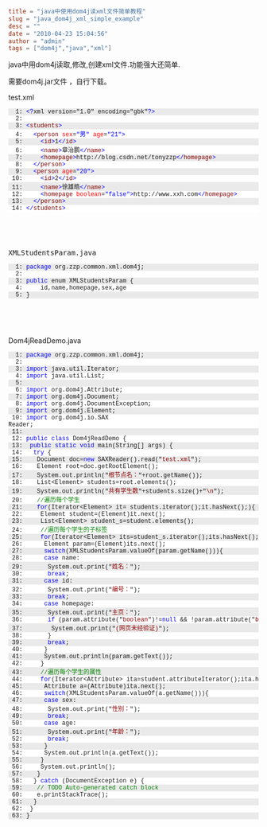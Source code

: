 ```toml
title = "java中使用dom4j读xml文件简单教程"
slug = "java_dom4j_xml_simple_example"
desc = ""
date = "2010-04-23 15:04:56"
author = "admin"
tags = ["dom4j","java","xml"]
```

java中用dom4j读取,修改,创建xml文件.功能强大还简单.


<!--more-->

<p>需要dom4j.jar文件 ，自行下载。</p>  <p>test.xml</p>  <pre><pre style="background-color: #eaeaea; margin: 0em; width: 100%; font-family: consolas,&#39;Courier New&#39;,courier,monospace; font-size: 12px">  1: <span style="color: #0000ff">&lt;?</span>xml version=&quot;1.0&quot; encoding=&quot;gbk&quot;<span style="color: #0000ff">?&gt;</span></pre><pre style="background-color: #ffffff; margin: 0em; width: 100%; font-family: consolas,&#39;Courier New&#39;,courier,monospace; font-size: 12px">  2: </pre><pre style="background-color: #eaeaea; margin: 0em; width: 100%; font-family: consolas,&#39;Courier New&#39;,courier,monospace; font-size: 12px">  3: <span style="color: #0000ff">&lt;</span><span style="color: #800000">students</span><span style="color: #0000ff">&gt;</span></pre><pre style="background-color: #ffffff; margin: 0em; width: 100%; font-family: consolas,&#39;Courier New&#39;,courier,monospace; font-size: 12px">  4:   <span style="color: #0000ff">&lt;</span><span style="color: #800000">person</span> <span style="color: #ff0000">sex</span>=<span style="color: #0000ff">&quot;男&quot;</span> <span style="color: #ff0000">age</span>=<span style="color: #0000ff">&quot;21&quot;</span><span style="color: #0000ff">&gt;</span></pre><pre style="background-color: #eaeaea; margin: 0em; width: 100%; font-family: consolas,&#39;Courier New&#39;,courier,monospace; font-size: 12px">  5:     <span style="color: #0000ff">&lt;</span><span style="color: #800000">id</span><span style="color: #0000ff">&gt;</span>1<span style="color: #0000ff">&lt;/</span><span style="color: #800000">id</span><span style="color: #0000ff">&gt;</span></pre><pre style="background-color: #ffffff; margin: 0em; width: 100%; font-family: consolas,&#39;Courier New&#39;,courier,monospace; font-size: 12px">  6:     <span style="color: #0000ff">&lt;</span><span style="color: #800000">name</span><span style="color: #0000ff">&gt;</span>章治鹏<span style="color: #0000ff">&lt;/</span><span style="color: #800000">name</span><span style="color: #0000ff">&gt;</span></pre><pre style="background-color: #eaeaea; margin: 0em; width: 100%; font-family: consolas,&#39;Courier New&#39;,courier,monospace; font-size: 12px">  7:     <span style="color: #0000ff">&lt;</span><span style="color: #800000">homepage</span><span style="color: #0000ff">&gt;</span>http://blog.csdn.net/tonyzzp<span style="color: #0000ff">&lt;/</span><span style="color: #800000">homepage</span><span style="color: #0000ff">&gt;</span></pre><pre style="background-color: #ffffff; margin: 0em; width: 100%; font-family: consolas,&#39;Courier New&#39;,courier,monospace; font-size: 12px">  8:   <span style="color: #0000ff">&lt;/</span><span style="color: #800000">person</span><span style="color: #0000ff">&gt;</span></pre><pre style="background-color: #eaeaea; margin: 0em; width: 100%; font-family: consolas,&#39;Courier New&#39;,courier,monospace; font-size: 12px">  9:   <span style="color: #0000ff">&lt;</span><span style="color: #800000">person</span> <span style="color: #ff0000">age</span>=<span style="color: #0000ff">&quot;20&quot;</span><span style="color: #0000ff">&gt;</span></pre><pre style="background-color: #ffffff; margin: 0em; width: 100%; font-family: consolas,&#39;Courier New&#39;,courier,monospace; font-size: 12px"> 10:     <span style="color: #0000ff">&lt;</span><span style="color: #800000">id</span><span style="color: #0000ff">&gt;</span>2<span style="color: #0000ff">&lt;/</span><span style="color: #800000">id</span><span style="color: #0000ff">&gt;</span></pre><pre style="background-color: #eaeaea; margin: 0em; width: 100%; font-family: consolas,&#39;Courier New&#39;,courier,monospace; font-size: 12px"> 11:     <span style="color: #0000ff">&lt;</span><span style="color: #800000">name</span><span style="color: #0000ff">&gt;</span>徐雄皓<span style="color: #0000ff">&lt;/</span><span style="color: #800000">name</span><span style="color: #0000ff">&gt;</span></pre><pre style="background-color: #ffffff; margin: 0em; width: 100%; font-family: consolas,&#39;Courier New&#39;,courier,monospace; font-size: 12px"> 12:     <span style="color: #0000ff">&lt;</span><span style="color: #800000">homepage</span> <span style="color: #ff0000">boolean</span>=<span style="color: #0000ff">&quot;false&quot;</span><span style="color: #0000ff">&gt;</span>http://www.xxh.com<span style="color: #0000ff">&lt;/</span><span style="color: #800000">homepage</span><span style="color: #0000ff">&gt;</span></pre><pre style="background-color: #eaeaea; margin: 0em; width: 100%; font-family: consolas,&#39;Courier New&#39;,courier,monospace; font-size: 12px"> 13:   <span style="color: #0000ff">&lt;/</span><span style="color: #800000">person</span><span style="color: #0000ff">&gt;</span></pre><pre style="background-color: #ffffff; margin: 0em; width: 100%; font-family: consolas,&#39;Courier New&#39;,courier,monospace; font-size: 12px"> 14: <span style="color: #0000ff">&lt;/</span><span style="color: #800000">students</span><span style="color: #0000ff">&gt;</span></pre></pre><pre>&#160;</pre><pre>&#160;</pre><pre>XMLStudentsParam.java</pre><pre><pre style="background-color: #eaeaea; margin: 0em; width: 100%; font-family: consolas,&#39;Courier New&#39;,courier,monospace; font-size: 12px">  1: <span style="color: #0000ff">package</span> org.zzp.common.xml.dom4j;</pre><pre style="background-color: #ffffff; margin: 0em; width: 100%; font-family: consolas,&#39;Courier New&#39;,courier,monospace; font-size: 12px">  2: </pre><pre style="background-color: #eaeaea; margin: 0em; width: 100%; font-family: consolas,&#39;Courier New&#39;,courier,monospace; font-size: 12px">  3: <span style="color: #0000ff">public</span> enum XMLStudentsParam {</pre><pre style="background-color: #ffffff; margin: 0em; width: 100%; font-family: consolas,&#39;Courier New&#39;,courier,monospace; font-size: 12px">  4: 	id,name,homepage,sex,age</pre><pre style="background-color: #eaeaea; margin: 0em; width: 100%; font-family: consolas,&#39;Courier New&#39;,courier,monospace; font-size: 12px">  5: }</pre></pre><p>&#160;</p><p>&#160;</p><p>Dom4jReadDemo.java</p><pre><pre style="background-color: #eaeaea; margin: 0em; width: 100%; font-family: consolas,&#39;Courier New&#39;,courier,monospace; font-size: 12px">  1: <span style="color: #0000ff">package</span> org.zzp.common.xml.dom4j;</pre><pre style="background-color: #ffffff; margin: 0em; width: 100%; font-family: consolas,&#39;Courier New&#39;,courier,monospace; font-size: 12px">  2: </pre><pre style="background-color: #eaeaea; margin: 0em; width: 100%; font-family: consolas,&#39;Courier New&#39;,courier,monospace; font-size: 12px">  3: <span style="color: #0000ff">import</span> java.util.Iterator;</pre><pre style="background-color: #ffffff; margin: 0em; width: 100%; font-family: consolas,&#39;Courier New&#39;,courier,monospace; font-size: 12px">  4: <span style="color: #0000ff">import</span> java.util.List;</pre><pre style="background-color: #eaeaea; margin: 0em; width: 100%; font-family: consolas,&#39;Courier New&#39;,courier,monospace; font-size: 12px">  5: </pre><pre style="background-color: #ffffff; margin: 0em; width: 100%; font-family: consolas,&#39;Courier New&#39;,courier,monospace; font-size: 12px">  6: <span style="color: #0000ff">import</span> org.dom4j.Attribute;</pre><pre style="background-color: #eaeaea; margin: 0em; width: 100%; font-family: consolas,&#39;Courier New&#39;,courier,monospace; font-size: 12px">  7: <span style="color: #0000ff">import</span> org.dom4j.Document;</pre><pre style="background-color: #ffffff; margin: 0em; width: 100%; font-family: consolas,&#39;Courier New&#39;,courier,monospace; font-size: 12px">  8: <span style="color: #0000ff">import</span> org.dom4j.DocumentException;</pre><pre style="background-color: #eaeaea; margin: 0em; width: 100%; font-family: consolas,&#39;Courier New&#39;,courier,monospace; font-size: 12px">  9: <span style="color: #0000ff">import</span> org.dom4j.Element;</pre><pre style="background-color: #ffffff; margin: 0em; width: 100%; font-family: consolas,&#39;Courier New&#39;,courier,monospace; font-size: 12px"> 10: <span style="color: #0000ff">import</span> org.dom4j.io.SAX
Reader;</pre><pre style="background-color: #eaeaea; margin: 0em; width: 100%; font-family: consolas,&#39;Courier New&#39;,courier,monospace; font-size: 12px"> 11: </pre><pre style="background-color: #ffffff; margin: 0em; width: 100%; font-family: consolas,&#39;Courier New&#39;,courier,monospace; font-size: 12px"> 12: <span style="color: #0000ff">public</span> <span style="color: #0000ff">class</span> Dom4jReadDemo {</pre><pre style="background-color: #eaeaea; margin: 0em; width: 100%; font-family: consolas,&#39;Courier New&#39;,courier,monospace; font-size: 12px"> 13:  <span style="color: #0000ff">public</span> <span style="color: #0000ff">static</span> <span style="color: #0000ff">void</span> main(String[] args) {</pre><pre style="background-color: #ffffff; margin: 0em; width: 100%; font-family: consolas,&#39;Courier New&#39;,courier,monospace; font-size: 12px"> 14:   <span style="color: #0000ff">try</span> {</pre><pre style="background-color: #eaeaea; margin: 0em; width: 100%; font-family: consolas,&#39;Courier New&#39;,courier,monospace; font-size: 12px"> 15:    Document doc=<span style="color: #0000ff">new</span> SAXReader().read(&quot;<span style="color: #8b0000">test.xml</span>&quot;);</pre><pre style="background-color: #ffffff; margin: 0em; width: 100%; font-family: consolas,&#39;Courier New&#39;,courier,monospace; font-size: 12px"> 16:    Element root=doc.getRootElement();</pre><pre style="background-color: #eaeaea; margin: 0em; width: 100%; font-family: consolas,&#39;Courier New&#39;,courier,monospace; font-size: 12px"> 17:    System.out.println(&quot;<span style="color: #8b0000">根节点名：</span>&quot;+root.getName());</pre><pre style="background-color: #ffffff; margin: 0em; width: 100%; font-family: consolas,&#39;Courier New&#39;,courier,monospace; font-size: 12px"> 18:    List&lt;Element&gt; students=root.elements();</pre><pre style="background-color: #eaeaea; margin: 0em; width: 100%; font-family: consolas,&#39;Courier New&#39;,courier,monospace; font-size: 12px"> 19:    System.out.println(&quot;<span style="color: #8b0000">共有学生数</span>&quot;+students.size()+&quot;<span style="color: #8b0000">\n</span>&quot;);</pre><pre style="background-color: #ffffff; margin: 0em; width: 100%; font-family: consolas,&#39;Courier New&#39;,courier,monospace; font-size: 12px"> 20:    <span style="color: #008000">//遍历每个学生</span></pre><pre style="background-color: #eaeaea; margin: 0em; width: 100%; font-family: consolas,&#39;Courier New&#39;,courier,monospace; font-size: 12px"> 21:    <span style="color: #0000ff">for</span>(Iterator&lt;Element&gt; it= students.iterator();it.hasNext();){</pre><pre style="background-color: #ffffff; margin: 0em; width: 100%; font-family: consolas,&#39;Courier New&#39;,courier,monospace; font-size: 12px"> 22:     Element student=(Element)it.next();</pre><pre style="background-color: #eaeaea; margin: 0em; width: 100%; font-family: consolas,&#39;Courier New&#39;,courier,monospace; font-size: 12px"> 23:     List&lt;Element&gt; student_s=student.elements();</pre><pre style="background-color: #ffffff; margin: 0em; width: 100%; font-family: consolas,&#39;Courier New&#39;,courier,monospace; font-size: 12px"> 24:     <span style="color: #008000">//遍历每个学生的子标签</span></pre><pre style="background-color: #eaeaea; margin: 0em; width: 100%; font-family: consolas,&#39;Courier New&#39;,courier,monospace; font-size: 12px"> 25:     <span style="color: #0000ff">for</span>(Iterator&lt;Element&gt; its=student_s.iterator();its.hasNext();){</pre><pre style="background-color: #ffffff; margin: 0em; width: 100%; font-family: consolas,&#39;Courier New&#39;,courier,monospace; font-size: 12px"> 26:      Element param=(Element)its.next();</pre><pre style="background-color: #eaeaea; margin: 0em; width: 100%; font-family: consolas,&#39;Courier New&#39;,courier,monospace; font-size: 12px"> 27:      <span style="color: #0000ff">switch</span>(XMLStudentsParam.valueOf(param.getName())){</pre><pre style="background-color: #ffffff; margin: 0em; width: 100%; font-family: consolas,&#39;Courier New&#39;,courier,monospace; font-size: 12px"> 28:      <span style="color: #0000ff">case</span> name:</pre><pre style="background-color: #eaeaea; margin: 0em; width: 100%; font-family: consolas,&#39;Courier New&#39;,courier,monospace; font-size: 12px"> 29:       System.out.print(&quot;<span style="color: #8b0000">姓名：</span>&quot;);</pre><pre style="background-color: #ffffff; margin: 0em; width: 100%; font-family: consolas,&#39;Courier New&#39;,courier,monospace; font-size: 12px"> 30:       <span style="color: #0000ff">break</span>;</pre><pre style="background-color: #eaeaea; margin: 0em; width: 100%; font-family: consolas,&#39;Courier New&#39;,courier,monospace; font-size: 12px"> 31:      <span style="color: #0000ff">case</span> id:</pre><pre style="background-color: #ffffff; margin: 0em; width: 100%; font-family: consolas,&#39;Courier New&#39;,courier,monospace; font-size: 12px"> 32:       System.out.print(&quot;<span style="color: #8b0000">编号：</span>&quot;);</pre><pre style="background-color: #eaeaea; margin: 0em; width: 100%; font-family: consolas,&#39;Courier New&#39;,courier,monospace; font-size: 12px"> 33:       <span style="color: #0000ff">break</span>;</pre><pre style="background-color: #ffffff; margin: 0em; width: 100%; font-family: consolas,&#39;Courier New&#39;,courier,monospace; font-size: 12px"> 34:      <span style="color: #0000ff">case</span> homepage:</pre><pre style="background-color: #eaeaea; margin: 0em; width: 100%; font-family: consolas,&#39;Courier New&#39;,courier,monospace; font-size: 12px"> 35:       System.out.print(&quot;<span style="color: #8b0000">主页：</span>&quot;);</pre><pre style="background-color: #ffffff; margin: 0em; width: 100%; font-family: consolas,&#39;Courier New&#39;,courier,monospace; font-size: 12px"> 36:       <span style="color: #0000ff">if</span> (param.attribute(&quot;<span style="color: #8b0000">boolean</span>&quot;)!=<span style="color: #0000ff">null</span> &amp;&amp; !param.attribute(&quot;<span style="color: #8b0000">boolean</span>&quot;).getText().equals(&quot;<span style="color: #8b0000">true</span>&quot;)) {</pre><pre style="background-color: #eaeaea; margin: 0em; width: 100%; font-family: consolas,&#39;Courier New&#39;,courier,monospace; font-size: 12px"> 37:        System.out.print(&quot;<span style="color: #8b0000">(网页未经验证)</span>&quot;);</pre><pre style="background-color: #ffffff; margin: 0em; width: 100%; font-family: consolas,&#39;Courier New&#39;,courier,monospace; font-size: 12px"> 38:       }</pre><pre style="background-color: #eaeaea; margin: 0em; width: 100%; font-family: consolas,&#39;Courier New&#39;,courier,monospace; font-size: 12px"> 39:       <span style="color: #0000ff">break</span>;</pre><pre style="background-color: #ffffff; margin: 0em; width: 100%; font-family: consolas,&#39;Courier New&#39;,courier,monospace; font-size: 12px"> 40:      }</pre><pre style="background-color: #eaeaea; margin: 0em; width: 100%; font-family: consolas,&#39;Courier New&#39;,courier,monospace; font-size: 12px"> 41:      System.out.println(param.getText());</pre><pre style="background-color: #ffffff; margin: 0em; width: 100%; font-family: consolas,&#39;Courier New&#39;,courier,monospace; font-size: 12px"> 42:     }</pre><pre style="background-color: #eaeaea; margin: 0em; width: 100%; font-family: consolas,&#39;Courier New&#39;,courier,monospace; font-size: 12px"> 43:     <span style="color: #008000">//遍历每个学生的属性</span></pre><pre style="background-color: #ffffff; margin: 0em; width: 100%; font-family: consolas,&#39;Courier New&#39;,courier,monospace; font-size: 12px"> 44:     <span style="color: #0000ff">for</span>(Iterator&lt;Attribute&gt; ita=student.attributeIterator();ita.hasNext();){</pre><pre style="background-color: #eaeaea; margin: 0em; width: 100%; font-family: consolas,&#39;Courier New&#39;,courier,monospace; font-size: 12px"> 45:      Attribute a=(Attribute)ita.next();</pre><pre style="background-color: #ffffff; margin: 0em; width: 100%; font-family: consolas,&#39;Courier New&#39;,courier,monospace; font-size: 12px
"> 46:      <span style="color: #0000ff">switch</span>(XMLStudentsParam.valueOf(a.getName())){</pre><pre style="background-color: #eaeaea; margin: 0em; width: 100%; font-family: consolas,&#39;Courier New&#39;,courier,monospace; font-size: 12px"> 47:      <span style="color: #0000ff">case</span> sex:</pre><pre style="background-color: #ffffff; margin: 0em; width: 100%; font-family: consolas,&#39;Courier New&#39;,courier,monospace; font-size: 12px"> 48:       System.out.print(&quot;<span style="color: #8b0000">性别：</span>&quot;);</pre><pre style="background-color: #eaeaea; margin: 0em; width: 100%; font-family: consolas,&#39;Courier New&#39;,courier,monospace; font-size: 12px"> 49:       <span style="color: #0000ff">break</span>;</pre><pre style="background-color: #ffffff; margin: 0em; width: 100%; font-family: consolas,&#39;Courier New&#39;,courier,monospace; font-size: 12px"> 50:      <span style="color: #0000ff">case</span> age:</pre><pre style="background-color: #eaeaea; margin: 0em; width: 100%; font-family: consolas,&#39;Courier New&#39;,courier,monospace; font-size: 12px"> 51:       System.out.print(&quot;<span style="color: #8b0000">年龄：</span>&quot;);</pre><pre style="background-color: #ffffff; margin: 0em; width: 100%; font-family: consolas,&#39;Courier New&#39;,courier,monospace; font-size: 12px"> 52:       <span style="color: #0000ff">break</span>;</pre><pre style="background-color: #eaeaea; margin: 0em; width: 100%; font-family: consolas,&#39;Courier New&#39;,courier,monospace; font-size: 12px"> 53:      }</pre><pre style="background-color: #ffffff; margin: 0em; width: 100%; font-family: consolas,&#39;Courier New&#39;,courier,monospace; font-size: 12px"> 54:      System.out.println(a.getText());</pre><pre style="background-color: #eaeaea; margin: 0em; width: 100%; font-family: consolas,&#39;Courier New&#39;,courier,monospace; font-size: 12px"> 55:     }</pre><pre style="background-color: #ffffff; margin: 0em; width: 100%; font-family: consolas,&#39;Courier New&#39;,courier,monospace; font-size: 12px"> 56:     System.out.println();</pre><pre style="background-color: #eaeaea; margin: 0em; width: 100%; font-family: consolas,&#39;Courier New&#39;,courier,monospace; font-size: 12px"> 57:    }</pre><pre style="background-color: #ffffff; margin: 0em; width: 100%; font-family: consolas,&#39;Courier New&#39;,courier,monospace; font-size: 12px"> 58:   } <span style="color: #0000ff">catch</span> (DocumentException e) {</pre><pre style="background-color: #eaeaea; margin: 0em; width: 100%; font-family: consolas,&#39;Courier New&#39;,courier,monospace; font-size: 12px"> 59:    <span style="color: #008000">// TODO Auto-generated catch block</span></pre><pre style="background-color: #ffffff; margin: 0em; width: 100%; font-family: consolas,&#39;Courier New&#39;,courier,monospace; font-size: 12px"> 60:    e.printStackTrace();</pre><pre style="background-color: #eaeaea; margin: 0em; width: 100%; font-family: consolas,&#39;Courier New&#39;,courier,monospace; font-size: 12px"> 61:   }</pre><pre style="background-color: #ffffff; margin: 0em; width: 100%; font-family: consolas,&#39;Courier New&#39;,courier,monospace; font-size: 12px"> 62:  }</pre><pre style="background-color: #eaeaea; margin: 0em; width: 100%; font-family: consolas,&#39;Courier New&#39;,courier,monospace; font-size: 12px"> 63: }</pre></pre>
